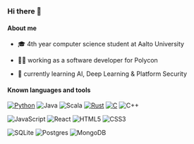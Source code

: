 ### Hi there 👋

#### About me
- :mortar_board: 4th year computer science student at Aalto University

- :man_technologist: working as a software developer for Polycon

- 🌱 currently learning AI, Deep Learning & Platform Security

<!--
**JooelMan/JooelMan** is a ✨ _special_ ✨ repository because its `README.md` (this file) appears on your GitHub profile.

Here are some ideas to get you started:

- 🔭 I’m currently working on ...
- 🌱 I’m currently learning ...
- 👯 I’m looking to collaborate on ...
- 🤔 I’m looking for help with ...
- 💬 Ask me about ...
- 📫 How to reach me: ...
- 😄 Pronouns: ...
- ⚡ Fun fact: ...
-->
[style-address]: https://shields.io/badge/style-plastic-green

#### Known languages and tools

[![Python](https://img.shields.io/badge/Python-3776AB?logo=python&logoColor=fff)](#)
![Java](https://img.shields.io/badge/Java-%23ED8B00.svg?style=style-address&logo=java&logoColor=white)
![Scala](https://img.shields.io/badge/Scala-%23DC322F.svg?style=style-address&logo=scala&logoColor=white)
[![Rust](https://img.shields.io/badge/Rust-%23000000.svg?e&logo=rust&logoColor=white)](#)
[![C](https://img.shields.io/badge/C-00599C?logo=c&logoColor=white)](#)
![C++](https://img.shields.io/badge/C++-%2300599C.svg?style=style-address&logo=c%2B%2B&logoColor=white)

![JavaScript](https://img.shields.io/badge/JavaScript-%23323330.svg?style=style-address&logo=javascript&logoColor=%23F7DF1E)
![React](https://img.shields.io/badge/React-%2320232a.svg?style=style-address&logo=react&logoColor=%2361DAFB)
![HTML5](https://img.shields.io/badge/HTML5-%23E34F26.svg?style=style-address&logo=html5&logoColor=white)
![CSS3](https://img.shields.io/badge/CSS3-%231572B6.svg?style=style-address&logo=css3&logoColor=white)

![SQLite](https://img.shields.io/badge/SQLite-%2307405e.svg?style=style-address?logo=appveyor&style=plastic&logo=sqlite&logoColor=white)
![Postgres](https://img.shields.io/badge/PostgreSQL-%23316192.svg?style=style-address&logo=postgresql&logoColor=white)
![MongoDB](https://img.shields.io/badge/MongoDB-%234ea94b.svg?style=style-address&logo=mongodb&logoColor=white)
